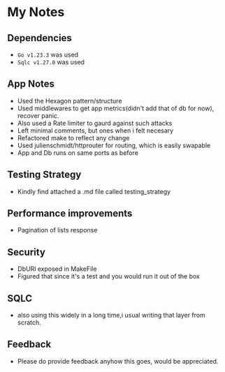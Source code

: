 
# My Notes

## Dependencies
- `Go v1.23.3` was used
- `Sqlc v1.27.0` was used

## App Notes
- Used the Hexagon pattern/structure
- Used middlewares to get app metrics(didn't add that of db for now), recover panic.
- Also used a Rate limiter to gaurd against such attacks
- Left minimal comments, but ones when i felt necesary
- Refactored make to reflect any change
- Used julienschmidt/httprouter for routing, which is easily swapable
- App and Db runs on same ports as before

## Testing Strategy
- Kindly find attached a .md file called testing_strategy

## Performance improvements
- Pagination of lists response

## Security 
- DbURl exposed in MakeFile
- Figured that since it's a test and you would run it out of the box

## SQLC
- also using this widely in a long time,i usual writing that layer from scratch.

## Feedback
- Please do provide feedback anyhow this goes, would be appreciated.
